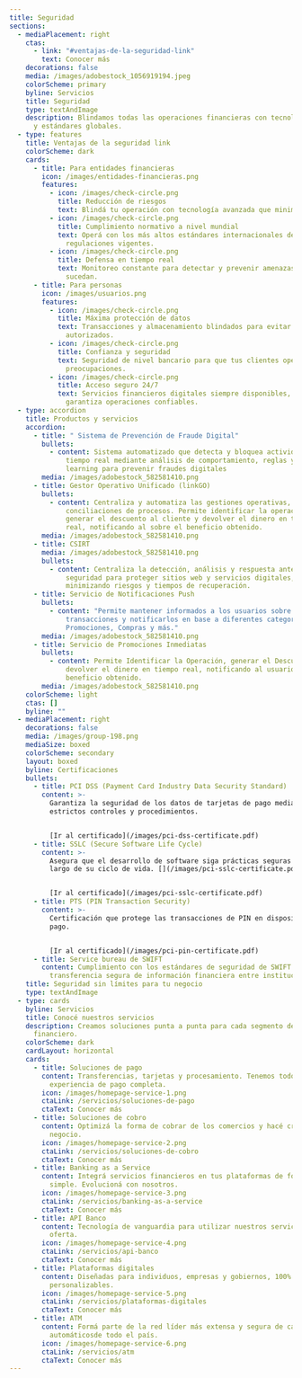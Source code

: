 ```yaml
---
title: Seguridad
sections:
  - mediaPlacement: right
    ctas:
      - link: "#ventajas-de-la-seguridad-link"
        text: Conocer más
    decorations: false
    media: /images/adobestock_1056919194.jpeg
    colorScheme: primary
    byline: Servicios
    title: Seguridad
    type: textAndImage
    description: Blindamos todas las operaciones financieras con tecnología de punta
      y estándares globales.
  - type: features
    title: Ventajas de la seguridad link
    colorScheme: dark
    cards:
      - title: Para entidades financieras
        icon: /images/entidades-financieras.png
        features:
          - icon: /images/check-circle.png
            title: Reducción de riesgos
            text: Blindá tu operación con tecnología avanzada que minimiza ciberataques.
          - icon: /images/check-circle.png
            title: Cumplimiento normativo a nivel mundial
            text: Operá con los más altos estándares internacionales de seguridad y
              regulaciones vigentes.
          - icon: /images/check-circle.png
            title: Defensa en tiempo real
            text: Monitoreo constante para detectar y prevenir amenazas antes de que
              sucedan.
      - title: Para personas
        icon: /images/usuarios.png
        features:
          - icon: /images/check-circle.png
            title: Máxima protección de datos
            text: Transacciones y almacenamiento blindados para evitar accesos no
              autorizados.
          - icon: /images/check-circle.png
            title: Confianza y seguridad
            text: Seguridad de nivel bancario para que tus clientes operen sin
              preocupaciones.
          - icon: /images/check-circle.png
            title: Acceso seguro 24/7
            text: Servicios financieros digitales siempre disponibles, con tecnología que
              garantiza operaciones confiables.
  - type: accordion
    title: Productos y servicios
    accordion:
      - title: " Sistema de Prevención de Fraude Digital"
        bullets:
          - content: Sistema automatizado que detecta y bloquea actividades sospechosas en
              tiempo real mediante análisis de comportamiento, reglas y machine
              learning para prevenir fraudes digitales
        media: /images/adobestock_582581410.png
      - title: Gestor Operativo Unificado (linkGO)
        bullets:
          - content: Centraliza y automatiza las gestiones operativas, como por ejemplo
              conciliaciones de procesos. Permite identificar la operación,
              generar el descuento al cliente y devolver el dinero en tiempo
              real, notificando al sobre el beneficio obtenido.
        media: /images/adobestock_582581410.png
      - title: CSIRT
        media: /images/adobestock_582581410.png
        bullets:
          - content: Centraliza la detección, análisis y respuesta ante incidentes de
              seguridad para proteger sitios web y servicios digitales,
              minimizando riesgos y tiempos de recuperación.
      - title: Servicio de Notificaciones Push
        bullets:
          - content: "Permite mantener informados a los usuarios sobre sus movimientos
              transacciones y notificarlos en base a diferentes categorias:
              Promociones, Compras y más."
        media: /images/adobestock_582581410.png
      - title: Servicio de Promociones Inmediatas
        bullets:
          - content: Permite Identificar la Operación, generar el Descuento al Cliente y
              devolver el dinero en tiempo real, notificando al usuario sobre el
              beneficio obtenido.
        media: /images/adobestock_582581410.png
    colorScheme: light
    ctas: []
    byline: ""
  - mediaPlacement: right
    decorations: false
    media: /images/group-198.png
    mediaSize: boxed
    colorScheme: secondary
    layout: boxed
    byline: Certificaciones
    bullets:
      - title: PCI DSS (Payment Card Industry Data Security Standard)
        content: >-
          Garantiza la seguridad de los datos de tarjetas de pago mediante
          estrictos controles y procedimientos.


          [Ir al certificado](/images/pci-dss-certificate.pdf)
      - title: SSLC (Secure Software Life Cycle)
        content: >-
          Asegura que el desarrollo de software siga prácticas seguras a lo
          largo de su ciclo de vida. [](/images/pci-sslc-certificate.pdf)


          [Ir al certificado](/images/pci-sslc-certificate.pdf)
      - title: PTS (PIN Transaction Security)
        content: >-
          Certificación que protege las transacciones de PIN en dispositivos de
          pago.


          [Ir al certificado](/images/pci-pin-certificate.pdf)
      - title: Service bureau de SWIFT
        content: Cumplimiento con los estándares de seguridad de SWIFT para la
          transferencia segura de información financiera entre instituciones.
    title: Seguridad sin límites para tu negocio
    type: textAndImage
  - type: cards
    byline: Servicios
    title: Conocé nuestros servicios
    description: Creamos soluciones punta a punta para cada segmento del ecosistema
      financiero.
    colorScheme: dark
    cardLayout: horizontal
    cards:
      - title: Soluciones de pago
        content: Transferencias, tarjetas y procesamiento. Tenemos todo para una
          experiencia de pago completa.
        icon: /images/homepage-service-1.png
        ctaLink: /servicios/soluciones-de-pago
        ctaText: Conocer más
      - title: Soluciones de cobro
        content: Optimizá la forma de cobrar de los comercios y hacé crecer cada
          negocio.
        icon: /images/homepage-service-2.png
        ctaLink: /servicios/soluciones-de-cobro
        ctaText: Conocer más
      - title: Banking as a Service
        content: Integrá servicios financieros en tus plataformas de forma rápida,
          simple. Evolucioná con nosotros.
        icon: /images/homepage-service-3.png
        ctaLink: /servicios/banking-as-a-service
        ctaText: Conocer más
      - title: API Banco
        content: Tecnología de vanguardia para utilizar nuestros servicios y ampliar la
          oferta.
        icon: /images/homepage-service-4.png
        ctaLink: /servicios/api-banco
        ctaText: Conocer más
      - title: Plataformas digitales
        content: Diseñadas para individuos, empresas y gobiernos, 100% integrables y
          personalizables.
        icon: /images/homepage-service-5.png
        ctaLink: /servicios/plataformas-digitales
        ctaText: Conocer más
      - title: ATM
        content: Formá parte de la red líder más extensa y segura de cajeros
          automáticosde todo el país.
        icon: /images/homepage-service-6.png
        ctaLink: /servicios/atm
        ctaText: Conocer más
---
```

